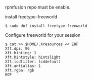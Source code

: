 rpmfusion repo must be enable.

install freetype-freeworld

    $ sudo dnf install freetype-freeworld

Configure freeworld for your session

    $ cat >> $HOME/.Xresources << EOF
    Xft.dpi: 96
    Xft.hinting: 1
    Xft.hintstyle: hintslight
    Xft.lcdfilter: lcddefault
    Xft.antialias: 1
    Xft.rgba: rgb
    EOF

